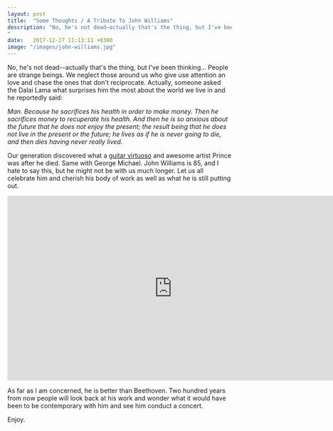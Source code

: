 ```yaml
---
layout: post
title:  "Some Thoughts / A Tribute To John Williams"
description: "No, he's not dead–actually that's the thing, but I've been thinking... People are strange beings. We neglect those around us who give use attention an love and chase the ones that don't reciprocate. Actually, someone asked the Dalai Lama what surprises him the most about the world we live in and he reportedly said:...
"
date:   2017-12-27 11:13:11 +0300
image: "/images/john-williams.jpg"
---
```

No, he's not dead--actually that's the thing, but I've been thinking... People are strange beings. We neglect those around us who give use attention an love and chase the ones that don't reciprocate. Actually, someone asked the Dalai Lama what surprises him the most about the world we live in and he reportedly said:

*Man. Because he sacrifices his health in order to make money. Then he sacrifices money to recuperate his health. And then he is so anxious about the future that he does not enjoy the present; the result being that he does not live in the present or the future; he lives as if he is never going to die, and then dies having never really lived.*

Our generation discovered what a [guitar virtuoso](https://www.youtube.com/watch?v=_4i7gO7pQ_8) and awesome artist Prince was after he died. Same with George Michael. John Williams is 85, and I hate to say this, but he might not be with us much longer. Let us all celebrate him and cherish his body of work as well as what he is still putting out.

<iframe width="740" height="415" src="https://www.youtube.com/embed/xe4ZuqZcoY4" frameborder="0" allowfullscreen></iframe>

As far as I am concerned, he is better than Beethoven. Two hundred years from now people will look back at his work and wonder what it would have been to be contemporary with him and see him conduct a concert.

Enjoy.
